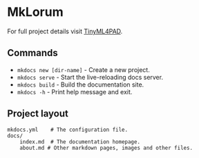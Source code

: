 # MkLorum

For full project details visit [TinyML4PAD](https://github.com/WiresharkIO/TinyML4PAD.git).

## Commands

* `mkdocs new [dir-name]` - Create a new project.
* `mkdocs serve` - Start the live-reloading docs server.
* `mkdocs build` - Build the documentation site.
* `mkdocs -h` - Print help message and exit.

## Project layout

    mkdocs.yml    # The configuration file.
    docs/
        index.md  # The documentation homepage.
        about.md # Other markdown pages, images and other files.
